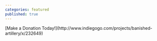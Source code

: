 ```yaml
---
categories: featured
published: true
---
```


<div class='kickstarter'>

<p>[Make a Donation Today!](http://www.indiegogo.com/projects/banished-artillery/x/232649)</p>
</div>